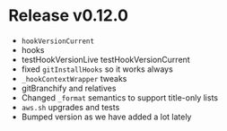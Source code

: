 # Release v0.12.0

- `hookVersionCurrent`
- hooks
- testHookVersionLive testHookVersionCurrent
- fixed `gitInstallHooks` so it works always
- `_hookContextWrapper` tweaks
- gitBranchify and relatives
- Changed `_format` semantics to support title-only lists
- `aws.sh` upgrades and tests
- Bumped version as we have added a lot lately

